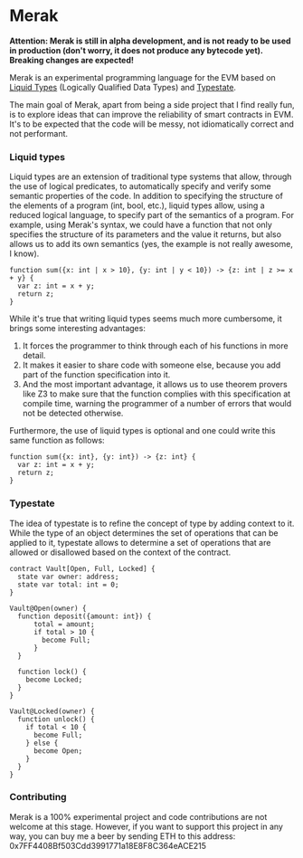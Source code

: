# Merak

**Attention: Merak is still in alpha development, and is not ready to be used in production (don't worry, it does not produce any bytecode yet). Breaking changes are expected!**

Merak is an experimental programming language for the EVM based on [Liquid Types](https://goto.ucsd.edu/~rjhala/liquid/liquid_types.pdf) (Logically Qualified Data Types) and [Typestate](https://ieeexplore.ieee.org/document/6312929).

The main goal of Merak, apart from being a side project that I find really fun, is to explore ideas that can improve the reliability of smart contracts in EVM. It's to be expected that the code will be messy, not idiomatically correct and not performant.

### Liquid types

Liquid types are an extension of traditional type systems that allow, through the use of logical predicates, to automatically specify and verify some semantic properties of the code. In addition to specifying the structure of the elements of a program (int, bool, etc.), liquid types allow, using a reduced logical language, to specify part of the semantics of a program. For example, using Merak's syntax, we could have a function that not only specifies the structure of its parameters and the value it returns, but also allows us to add its own semantics (yes, the example is not really awesome, I know).

```
function sum({x: int | x > 10}, {y: int | y < 10}) -> {z: int | z >= x + y} {
  var z: int = x + y;
  return z;
}
```

While it's true that writing liquid types seems much more cumbersome, it brings some interesting advantages:
1) It forces the programmer to think through each of his functions in more detail.
2) It makes it easier to share code with someone else, because you add part of the function specification into it.
3) And the most important advantage, it allows us to use theorem provers like Z3 to make sure that the function complies with this specification at compile time, warning the programmer of a number of errors that would not be detected otherwise.

Furthermore, the use of liquid types is optional and one could write this same function as follows:

```
function sum({x: int}, {y: int}) -> {z: int} {
  var z: int = x + y;
  return z;
}
```

### Typestate

The idea of typestate is to refine the concept of type by adding context to it. While the type of an object determines the set of operations that can be applied to it, typestate allows to determine a set of operations that are allowed or disallowed based on the context of the contract.

```
contract Vault[Open, Full, Locked] {
  state var owner: address;
  state var total: int = 0;
}

Vault@Open(owner) {
  function deposit({amount: int}) {
      total = amount;
      if total > 10 {
        become Full;
      }
  }

  function lock() {
    become Locked;
  }
}

Vault@Locked(owner) {
  function unlock() {
    if total < 10 {
      become Full;
    } else {
      become Open;
    }
  }
}
```


### Contributing

Merak is a 100% experimental project and code contributions are not welcome at this stage. However, if you want to support this project in any way, you can buy me a beer by sending ETH to this address: 0x7FF4408Bf503Cdd3991771a18E8F8C364eACE215
